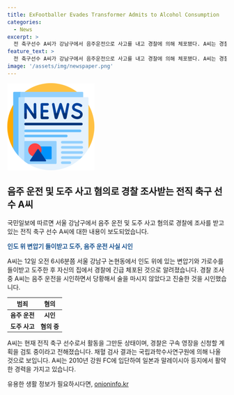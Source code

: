 ```yaml
---
title: ExFootballer Evades Transformer Admits to Alcohol Consumption
categories:
  - News
excerpt: >
  전 축구선수 A씨가 강남구에서 음주운전으로 사고를 내고 경찰에 의해 체포됐다. A씨는 경찰 조사 중 음주운전을 시인하면서 경찰의 채혈검사에 응했다. 현재는 혐의로 구속영장이 검토 중이며, 채혈결과는 2~3주 뒤에 나올 예정이다. A씨는 과거 축구 선수였으나 현재는 은퇴한 상태이다.
feature_text: >
  전 축구선수 A씨가 강남구에서 음주운전으로 사고를 내고 경찰에 의해 체포됐다. A씨는 경찰 조사 중 음주운전을 시인하면서 경찰의 채혈검사에 응했다. 현재는 혐의로 구속영장이 검토 중이며, 채혈결과는 2~3주 뒤에 나올 예정이다. A씨는 과거 축구 선수였으나 현재는 은퇴한 상태이다.
image: '/assets/img/newspaper.png'
---
```


<p><img src="/assets/img/newspaper.png" alt="kimp 속보" /></p>

<h2 data-ke-size="size26">음주 운전 및 도주 사고 혐의로 경찰 조사받는 전직 축구 선수 A씨</h2>

<p>국민일보에 따르면 서울 강남구에서 음주 운전 및 도주 사고 혐의로 경찰에 조사를 받고 있는 전직 축구 선수 A씨에 대한 내용이 보도되었습니다.</p>

<p data-ke-size="size16"><b><span style="color: #1a5490;">인도 위 변압기 들이받고 도주, 음주 운전 사실 시인</span></b></p>

<p>A씨는 12일 오전 6시6분쯤 서울 강남구 논현동에서 인도 위에 있는 변압기와 가로수를 들이받고 도주한 후 자신의 집에서 경찰에 긴급 체포된 것으로 알려졌습니다. 경찰 조사 중 A씨는 음주 운전을 시인하면서 당황해서 술을 마시지 않았다고 진술한 것을 시인했습니다. </p>

<table>
<thead>
<tr>
<th style="text-align: center;">범죄</th>
<th style="text-align: center;">혐의</th>
</tr>
</thead>
<tbody>
<tr>
<td style="text-align: center; height: 17px;"><b>음주 운전</b></td>
<td style="text-align: center; height: 17px;"><b>시인</b></td>
</tr>
<tr>
<td style="text-align: center; height: 17px;"><b>도주 사고</b></td>
<td style="text-align: center; height: 17px;"><b>혐의 중</b></td>
</tr>
</tbody>
</table>

<p>A씨는 현재 전직 축구 선수로서 활동을 그만둔 상태이며, 경찰은 구속 영장을 신청할 계획을 검토 중이라고 전해졌습니다. 채혈 검사 결과는 국립과학수사연구원에 의해 나올 것으로 보입니다. A씨는 2010년 강원 FC에 입단하여 일본과 말레이시아 등지에서 활약한 경력을 가지고 있습니다.</p>
유용한 생활 정보가 필요하시다면, <a href="https://onioninfo.kr" rel="dofollow">onioninfo.kr</a>


